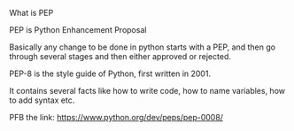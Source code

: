 What is PEP

PEP is Python Enhancement Proposal

Basically any change to be done in python starts with a PEP, and then go through several stages and then either approved or rejected.

PEP-8 is the style guide of Python, first written in 2001.

It contains several facts like how to write code, how to name variables, how to add syntax etc.

PFB the link:
https://www.python.org/dev/peps/pep-0008/